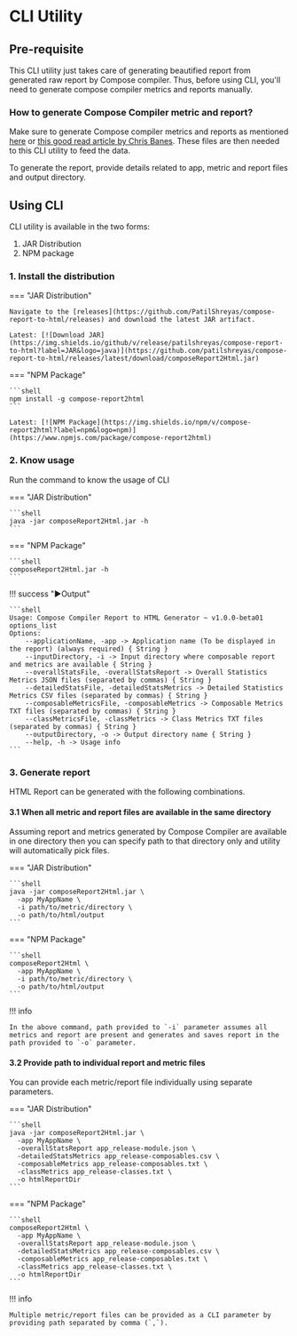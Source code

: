 # CLI Utility

## Pre-requisite

This CLI utility just takes care of generating beautified report from generated raw report by Compose compiler.
Thus, before using CLI, you'll need to generate compose compiler metrics and reports manually.

### How to generate Compose Compiler metric and report?

Make sure to generate Compose compiler metrics and reports as
mentioned [here](https://github.com/androidx/androidx/blob/androidx-main/compose/compiler/design/compiler-metrics.md)
or [this good read article by Chris Banes](https://chris.banes.dev/composable-metrics/). These files are then needed to
this CLI utility to feed the data.

To generate the report, provide details related to app, metric and report files and output directory.

## Using CLI

CLI utility is available in the two forms:

1. JAR Distribution
2. NPM package

### 1. Install the distribution

=== "JAR Distribution"

    Navigate to the [releases](https://github.com/PatilShreyas/compose-report-to-html/releases) and download the latest JAR artifact.

    Latest: [![Download JAR](https://img.shields.io/github/v/release/patilshreyas/compose-report-to-html?label=JAR&logo=java)](https://github.com/patilshreyas/compose-report-to-html/releases/latest/download/composeReport2Html.jar)

=== "NPM Package"

    ```shell
    npm install -g compose-report2html
    ```

    Latest: [![NPM Package](https://img.shields.io/npm/v/compose-report2html?label=npm&logo=npm)](https://www.npmjs.com/package/compose-report2html)

### 2. Know usage

Run the command to know the usage of CLI

=== "JAR Distribution"

    ```shell
    java -jar composeReport2Html.jar -h
    ```

=== "NPM Package"

    ```shell
    composeReport2Html.jar -h
    ```

!!! success "▶️Output"

    ```shell
    Usage: Compose Compiler Report to HTML Generator ~ v1.0.0-beta01 options_list
    Options:
        --applicationName, -app -> Application name (To be displayed in the report) (always required) { String }
        --inputDirectory, -i -> Input directory where composable report and metrics are available { String }
        --overallStatsFile, -overallStatsReport -> Overall Statistics Metrics JSON files (separated by commas) { String }
        --detailedStatsFile, -detailedStatsMetrics -> Detailed Statistics Metrics CSV files (separated by commas) { String }
        --composableMetricsFile, -composableMetrics -> Composable Metrics TXT files (separated by commas) { String }
        --classMetricsFile, -classMetrics -> Class Metrics TXT files (separated by commas) { String }
        --outputDirectory, -o -> Output directory name { String }
        --help, -h -> Usage info
    ```

### 3. Generate report

HTML Report can be generated with the following combinations. 

#### 3.1 When all metric and report files are available in the same directory

Assuming report and metrics generated by Compose Compiler are available in one directory then you can specify path to
that directory only and utility will automatically pick files.

=== "JAR Distribution"

    ```shell
    java -jar composeReport2Html.jar \
      -app MyAppName \
      -i path/to/metric/directory \
      -o path/to/html/output
    ```

=== "NPM Package"

    ```shell
    composeReport2Html \
      -app MyAppName \
      -i path/to/metric/directory \
      -o path/to/html/output
    ```

!!! info

    In the above command, path provided to `-i` parameter assumes all metrics and report are present and generates and saves report in the path provided to `-o` parameter.

#### 3.2 Provide path to individual report and metric files

You can provide each metric/report file individually using separate parameters.
    
=== "JAR Distribution"

    ```shell
    java -jar composeReport2Html.jar \
      -app MyAppName \
      -overallStatsReport app_release-module.json \
      -detailedStatsMetrics app_release-composables.csv \
      -composableMetrics app_release-composables.txt \
      -classMetrics app_release-classes.txt \
      -o htmlReportDir
    ```

=== "NPM Package"

    ```shell
    composeReport2Html \
      -app MyAppName \
      -overallStatsReport app_release-module.json \
      -detailedStatsMetrics app_release-composables.csv \
      -composableMetrics app_release-composables.txt \
      -classMetrics app_release-classes.txt \
      -o htmlReportDir
    ```

!!! info

    Multiple metric/report files can be provided as a CLI parameter by providing path separated by comma (`,`).
